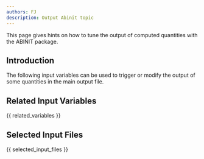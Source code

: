 ```yaml
---
authors: FJ
description: Output Abinit topic
---
```

<!--
This file is automatically generated by mksite.py. All changes will be lost.
Change the input yaml files or the python code
-->

This page gives hints on how to tune the output of computed quantities with the ABINIT package.

## Introduction

The following input variables can be used to trigger or modify the output of
some quantities in the main output file.



## Related Input Variables

{{ related_variables }}

## Selected Input Files

{{ selected_input_files }}

